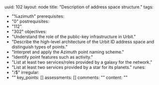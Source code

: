 uuid: 102
layout: node
title: "Description of address space structure."
tags:
 - "%azimuth"
prerequisites:
  - "0"
postrequisites:
  - "112"
  - "302"
objectives:
  - "Understand the role of the public-key infrastructure in Urbit."
  - "Describe the high-level architecture of the Urbit ID address space and distinguish types of points."
  - "Interpret and apply the Azimuth point naming scheme."
  - "Identify point features such as activity."
  - "List at least two services/roles provided by a galaxy for the network."
  - "List at least two services provided by a star for its planets."
runes:
  - "/$"
irregular:
  - ""
key_points: []
assessments: []
comments: ""
content: ""